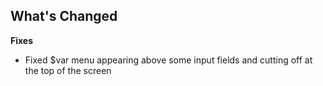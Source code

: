 ## What's Changed

**Fixes**

- Fixed $var menu appearing above some input fields and cutting off at the top of the screen
